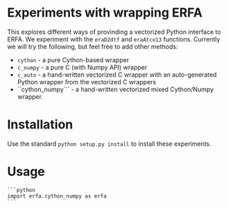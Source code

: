 Experiments with wrapping ERFA
==============================

This explores different ways of provinding a vectorized Python interface to
ERFA. We experiment with the ``eraD2dtf`` and ``eraAtco13`` functions. Currently we will try the
following, but feel free to add other methods:

* ``cython`` - a pure Cython-based wrapper
* ``c_numpy`` - a pure C (with Numpy API) wrapper
* ``c_auto`` - a hand-written vectorized C wrapper with an auto-generated Python wrapper from the vectorized C wrappers
* ``cython_numpy``` - a hand-written vectorized mixed Cython/Numpy wrapper.

Installation
============

Use the standard ``python setup.py install`` to install these experiments.

Usage
=====

    ```python
    import erfa.cython_numpy as erfa
    ```
